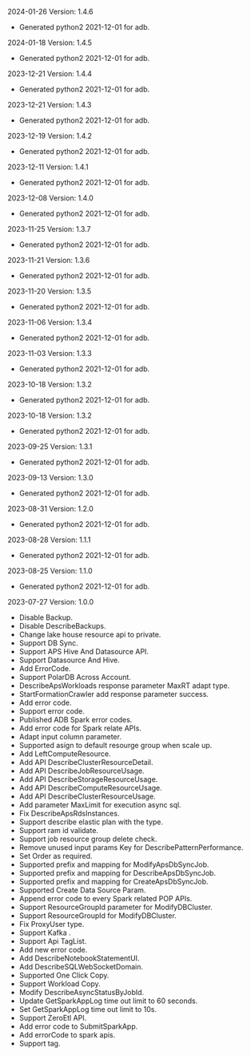 2024-01-26 Version: 1.4.6
- Generated python2 2021-12-01 for adb.

2024-01-18 Version: 1.4.5
- Generated python2 2021-12-01 for adb.

2023-12-21 Version: 1.4.4
- Generated python2 2021-12-01 for adb.

2023-12-21 Version: 1.4.3
- Generated python2 2021-12-01 for adb.

2023-12-19 Version: 1.4.2
- Generated python2 2021-12-01 for adb.

2023-12-11 Version: 1.4.1
- Generated python2 2021-12-01 for adb.

2023-12-08 Version: 1.4.0
- Generated python2 2021-12-01 for adb.

2023-11-25 Version: 1.3.7
- Generated python2 2021-12-01 for adb.

2023-11-21 Version: 1.3.6
- Generated python2 2021-12-01 for adb.

2023-11-20 Version: 1.3.5
- Generated python2 2021-12-01 for adb.

2023-11-06 Version: 1.3.4
- Generated python2 2021-12-01 for adb.

2023-11-03 Version: 1.3.3
- Generated python2 2021-12-01 for adb.

2023-10-18 Version: 1.3.2
- Generated python2 2021-12-01 for adb.

2023-10-18 Version: 1.3.2
- Generated python2 2021-12-01 for adb.

2023-09-25 Version: 1.3.1
- Generated python2 2021-12-01 for adb.

2023-09-13 Version: 1.3.0
- Generated python2 2021-12-01 for adb.

2023-08-31 Version: 1.2.0
- Generated python2 2021-12-01 for adb.

2023-08-28 Version: 1.1.1
- Generated python2 2021-12-01 for adb.

2023-08-25 Version: 1.1.0
- Generated python2 2021-12-01 for adb.

2023-07-27 Version: 1.0.0
- Disable Backup.
- Disable DescribeBackups.
- Change  lake house resource api  to private.
- Support DB Sync.
- Support APS Hive And Datasource API.
- Support Datasource And Hive.
- Add ErrorCode.
- Support PolarDB Across Account.
- DescribeApsWorkloads response parameter MaxRT  adapt type.
- StartFormationCrawler add response parameter success.
- Add error code.
- Support error code.
- Published ADB Spark error codes.
- Add error code for Spark relate APIs.
- Adapt input column parameter.
- Supported asign to default resourge group when scale up.
- Add LeftComputeResource.
- Add API DescribeClusterResourceDetail.
- Add API DescribeJobResourceUsage.
- Add API DescribeStorageResourceUsage.
- Add API DescribeComputeResourceUsage.
- Add API DescribeClusterResourceUsage.
- Add parameter MaxLimit for execution async sql.
- Fix DescribeApsRdsInstances.
- Support describe elastic plan with the type.
- Support ram id validate.
- Support job resource group delete check.
- Remove unused input params Key for DescribePatternPerformance.
- Set Order as required.
- Supported prefix and mapping for ModifyApsDbSyncJob.
- Supported prefix and mapping for DescribeApsDbSyncJob.
- Supported prefix and mapping for CreateApsDbSyncJob.
- Supported Create Data Source Param.
- Append error code to every Spark related POP APIs.
- Support ResourceGroupId parameter for ModifyDBCluster.
- Support ResourceGroupId for ModifyDBCluster.
- Fix ProxyUser type.
- Support Kafka .
- Support Api TagList.
- Add new error code.
- Add DescribeNotebookStatementUI.
- Add DescribeSQLWebSocketDomain.
- Supported One Click Copy.
- Support Workload Copy.
- Modify DescribeAsyncStatusByJobId.
- Update GetSparkAppLog time out limit to 60 seconds.
- Set GetSparkAppLog time out limit to 10s.
- Support ZeroEtl API.
- Add error code to SubmitSparkApp.
- Add errorCode to spark apis.
- Support tag.


